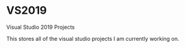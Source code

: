 # VS2019
Visual Studio 2019 Projects

This stores all of the visual studio projects I am currently working on.

